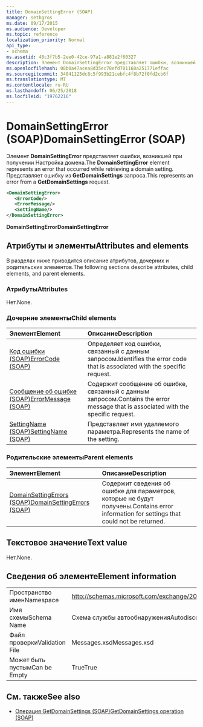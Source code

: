 ```yaml
---
title: DomainSettingError (SOAP)
manager: sethgros
ms.date: 09/17/2015
ms.audience: Developer
ms.topic: reference
localization_priority: Normal
api_type:
- schema
ms.assetid: 48c3f7b5-2ee0-42ce-97a1-a881e2f60327
description: Элемент DomainSettingError представляет ошибки, возникшей при получении Настройка домена. Представляет ошибку из GetDomainSettings запроса.
ms.openlocfilehash: 08b0a47acea8d35ec78efd701168a251771effac
ms.sourcegitcommit: 34041125dc8c5f993b21cebfc4f8b72f0fd2cb6f
ms.translationtype: MT
ms.contentlocale: ru-RU
ms.lasthandoff: 06/25/2018
ms.locfileid: "19762216"
---
```

# <a name="domainsettingerror-soap"></a><span data-ttu-id="50737-104">DomainSettingError (SOAP)</span><span class="sxs-lookup"><span data-stu-id="50737-104">DomainSettingError (SOAP)</span></span>

<span data-ttu-id="50737-105">Элемент **DomainSettingError** представляет ошибки, возникшей при получении Настройка домена.</span><span class="sxs-lookup"><span data-stu-id="50737-105">The **DomainSettingError** element represents an error that occurred while retrieving a domain setting.</span></span> <span data-ttu-id="50737-106">Представляет ошибку из **GetDomainSettings** запроса.</span><span class="sxs-lookup"><span data-stu-id="50737-106">This represents an error from a **GetDomainSettings** request.</span></span> 
  
```XML
<DomainSettingError>
   <ErrorCode/>
   <ErrorMessage/>
   <SettingName/>
</DomainSettingError>
```

 <span data-ttu-id="50737-107">**DomainSettingError**</span><span class="sxs-lookup"><span data-stu-id="50737-107">**DomainSettingError**</span></span>
## <a name="attributes-and-elements"></a><span data-ttu-id="50737-108">Атрибуты и элементы</span><span class="sxs-lookup"><span data-stu-id="50737-108">Attributes and elements</span></span>

<span data-ttu-id="50737-109">В разделах ниже приводится описание атрибутов, дочерних и родительских элементов.</span><span class="sxs-lookup"><span data-stu-id="50737-109">The following sections describe attributes, child elements, and parent elements.</span></span>
  
### <a name="attributes"></a><span data-ttu-id="50737-110">Атрибуты</span><span class="sxs-lookup"><span data-stu-id="50737-110">Attributes</span></span>

<span data-ttu-id="50737-111">Нет.</span><span class="sxs-lookup"><span data-stu-id="50737-111">None.</span></span>
  
### <a name="child-elements"></a><span data-ttu-id="50737-112">Дочерние элементы</span><span class="sxs-lookup"><span data-stu-id="50737-112">Child elements</span></span>

|<span data-ttu-id="50737-113">**Элемент**</span><span class="sxs-lookup"><span data-stu-id="50737-113">**Element**</span></span>|<span data-ttu-id="50737-114">**Описание**</span><span class="sxs-lookup"><span data-stu-id="50737-114">**Description**</span></span>|
|:-----|:-----|
|[<span data-ttu-id="50737-115">Код ошибки (SOAP)</span><span class="sxs-lookup"><span data-stu-id="50737-115">ErrorCode (SOAP)</span></span>](errorcode-soap.md) <br/> |<span data-ttu-id="50737-116">Определяет код ошибки, связанный с данным запросом.</span><span class="sxs-lookup"><span data-stu-id="50737-116">Identifies the error code that is associated with the specific request.</span></span>  <br/> |
|[<span data-ttu-id="50737-117">Сообщение об ошибке (SOAP)</span><span class="sxs-lookup"><span data-stu-id="50737-117">ErrorMessage (SOAP)</span></span>](errormessage-soap.md) <br/> |<span data-ttu-id="50737-118">Содержит сообщение об ошибке, связанный с данным запросом.</span><span class="sxs-lookup"><span data-stu-id="50737-118">Contains the error message that is associated with the specific request.</span></span>  <br/> |
|[<span data-ttu-id="50737-119">SettingName (SOAP)</span><span class="sxs-lookup"><span data-stu-id="50737-119">SettingName (SOAP)</span></span>](settingname-soap.md) <br/> |<span data-ttu-id="50737-120">Представляет имя удаляемого параметра.</span><span class="sxs-lookup"><span data-stu-id="50737-120">Represents the name of the setting.</span></span>  <br/> |
   
### <a name="parent-elements"></a><span data-ttu-id="50737-121">Родительские элементы</span><span class="sxs-lookup"><span data-stu-id="50737-121">Parent elements</span></span>

|<span data-ttu-id="50737-122">**Элемент**</span><span class="sxs-lookup"><span data-stu-id="50737-122">**Element**</span></span>|<span data-ttu-id="50737-123">**Описание**</span><span class="sxs-lookup"><span data-stu-id="50737-123">**Description**</span></span>|
|:-----|:-----|
|[<span data-ttu-id="50737-124">DomainSettingErrors (SOAP)</span><span class="sxs-lookup"><span data-stu-id="50737-124">DomainSettingErrors (SOAP)</span></span>](domainsettingerrors-soap.md) <br/> |<span data-ttu-id="50737-125">Содержит сведения об ошибке для параметров, которые не будут получены.</span><span class="sxs-lookup"><span data-stu-id="50737-125">Contains error information for settings that could not be returned.</span></span>  <br/> |
   
## <a name="text-value"></a><span data-ttu-id="50737-126">Текстовое значение</span><span class="sxs-lookup"><span data-stu-id="50737-126">Text value</span></span>

<span data-ttu-id="50737-127">Нет.</span><span class="sxs-lookup"><span data-stu-id="50737-127">None.</span></span>
  
## <a name="element-information"></a><span data-ttu-id="50737-128">Сведения об элементе</span><span class="sxs-lookup"><span data-stu-id="50737-128">Element information</span></span>

|||
|:-----|:-----|
|<span data-ttu-id="50737-129">Пространство имен</span><span class="sxs-lookup"><span data-stu-id="50737-129">Namespace</span></span>  <br/> |http://schemas.microsoft.com/exchange/2010/Autodiscover  <br/> |
|<span data-ttu-id="50737-130">Имя схемы</span><span class="sxs-lookup"><span data-stu-id="50737-130">Schema Name</span></span>  <br/> |<span data-ttu-id="50737-131">Схема службы автообнаружения</span><span class="sxs-lookup"><span data-stu-id="50737-131">Autodiscover schema</span></span>  <br/> |
|<span data-ttu-id="50737-132">Файл проверки</span><span class="sxs-lookup"><span data-stu-id="50737-132">Validation File</span></span>  <br/> |<span data-ttu-id="50737-133">Messages.xsd</span><span class="sxs-lookup"><span data-stu-id="50737-133">Messages.xsd</span></span>  <br/> |
|<span data-ttu-id="50737-134">Может быть пустым</span><span class="sxs-lookup"><span data-stu-id="50737-134">Can be Empty</span></span>  <br/> |<span data-ttu-id="50737-135">True</span><span class="sxs-lookup"><span data-stu-id="50737-135">True</span></span>  <br/> |
   
## <a name="see-also"></a><span data-ttu-id="50737-136">См. также</span><span class="sxs-lookup"><span data-stu-id="50737-136">See also</span></span>

- [<span data-ttu-id="50737-137">Операция GetDomainSettings (SOAP)</span><span class="sxs-lookup"><span data-stu-id="50737-137">GetDomainSettings operation (SOAP)</span></span>](getdomainsettings-operation-soap.md)

